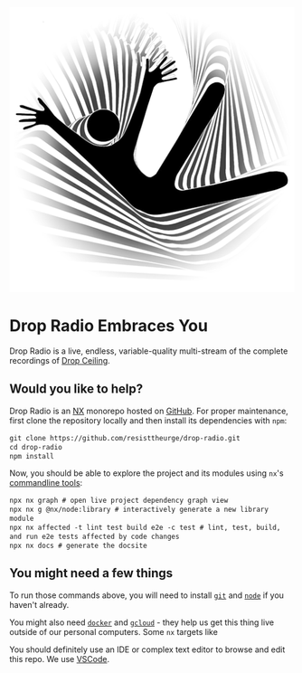 <img src="assets/favicon/dc-man-icon.png" alt="Drop Radio Logo">

# Drop Radio Embraces You

Drop Radio is a live, endless, variable-quality multi-stream of the complete recordings of [Drop Ceiling](mailto:dropceilingband@gmail.com).

## Would you like to help?

Drop Radio is an [NX](https://nx.dev) monorepo hosted on [GitHub](https://github.com/resisttheurge/drop-radio). For proper maintenance, first clone the repository locally and then install its dependencies with `npm`:

```shell
git clone https://github.com/resisttheurge/drop-radio.git
cd drop-radio
npm install
```

Now, you should be able to explore the project and its modules using `nx`'s [commandline tools](https://nx.dev/features):

```shell
npx nx graph # open live project dependency graph view
npx nx g @nx/node:library # interactively generate a new library module
npx nx affected -t lint test build e2e -c test # lint, test, build, and run e2e tests affected by code changes
npx nx docs # generate the docsite
```

## You might need a few things

To run those commands above, you will need to install [`git`](https://git-scm.com/book/en/v2/Getting-Started-Installing-Git) and [`node`](https://docs.npmjs.com/downloading-and-installing-node-js-and-npm) if you haven't already.

You might also need [`docker`](https://docs.docker.com/desktop/) and [`gcloud`](https://cloud.google.com/docs/authentication/set-up-adc-local-dev-environment) - they help us get this thing live outside of our personal computers. Some `nx` targets like

You should definitely use an IDE or complex text editor to browse and edit this repo. We use [VSCode](https://code.visualstudio.com/Download).

